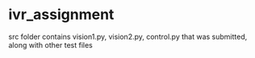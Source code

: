 # ivr_assignment

src folder contains vision1.py, vision2.py, control.py that was submitted, along with other test files
